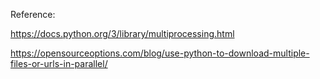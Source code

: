 

Reference:

https://docs.python.org/3/library/multiprocessing.html

https://opensourceoptions.com/blog/use-python-to-download-multiple-files-or-urls-in-parallel/
